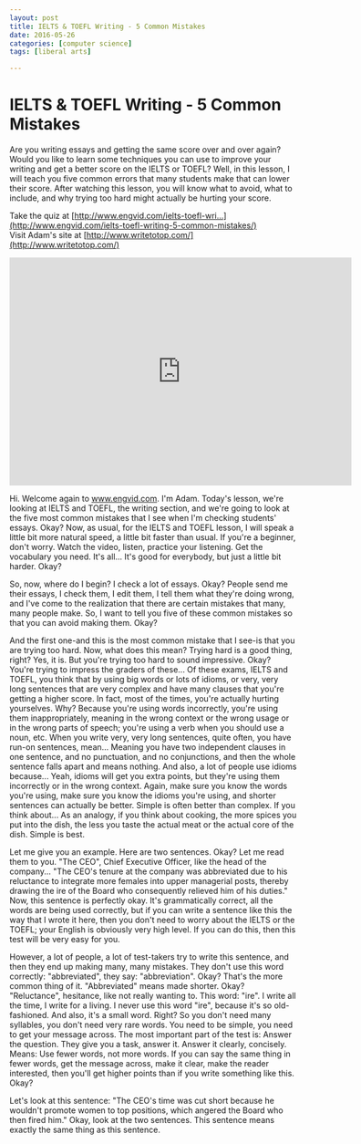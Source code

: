 ```yaml
---
layout: post
title: IELTS & TOEFL Writing - 5 Common Mistakes
date: 2016-05-26
categories: [computer science]
tags: [liberal arts]

---
```


# IELTS & TOEFL Writing - 5 Common Mistakes

Are you writing essays and getting the same score over and over again? Would you like to learn some techniques you can use to improve your writing and get a better score on the IELTS or TOEFL? Well, in this lesson, I will teach you five common errors that many students make that can lower their score. After watching this lesson, you will know what to avoid, what to include, and why trying too hard might actually be hurting your score. 

Take the quiz at [http://www.engvid.com/ielts-toefl-wri...](http://www.engvid.com/ielts-toefl-writing-5-common-mistakes/)  
Visit Adam's site at [http://www.writetotop.com/](http://www.writetotop.com/)

<iframe width="600" height="400" src="https://www.youtube.com/embed/QFoWVbgT1Tg" frameborder="0" allowfullscreen></iframe>


Hi. Welcome again to www.engvid.com. I'm Adam. Today's lesson, we're looking at IELTS and TOEFL, the writing section, and we're going to look at the five most common mistakes that I see when I'm checking students' essays. Okay? Now, as usual, for the IELTS and TOEFL lesson, I will speak a little bit more natural speed, a little bit faster than usual. If you're a beginner, don't worry. Watch the video, listen, practice your listening. Get the vocabulary you need. It's all... It's good for everybody, but just a little bit harder. Okay?

So, now, where do I begin? I check a lot of essays. Okay? People send me their essays, I check them, I edit them, I tell them what they're doing wrong, and I've come to the realization that there are certain mistakes that many, many people make. So, I want to tell you five of these common mistakes so that you can avoid making them. Okay?

And the first one-and this is the most common mistake that I see-is that you are trying too hard. Now, what does this mean? Trying hard is a good thing, right? Yes, it is. But you're trying too hard to sound impressive. Okay? You're trying to impress the graders of these... Of these exams, IELTS and TOEFL, you think that by using big words or lots of idioms, or very, very long sentences that are very complex and have many clauses that you're getting a higher score. In fact, most of the times, you're actually hurting yourselves. Why? Because you're using words incorrectly, you're using them inappropriately, meaning in the wrong context or the wrong usage or in the wrong parts of speech; you're using a verb when you should use a noun, etc. When you write very, very long sentences, quite often, you have run-on sentences, mean... Meaning you have two independent clauses in one sentence, and no punctuation, and no conjunctions, and then the whole sentence falls apart and means nothing. And also, a lot of people use idioms because... Yeah, idioms will get you extra points, but they're using them incorrectly or in the wrong context. Again, make sure you know the words you're using, make sure you know the idioms you're using, and shorter sentences can actually be better. Simple is often better than complex. If you think about... As an analogy, if you think about cooking, the more spices you put into the dish, the less you taste the actual meat or the actual core of the dish. Simple is best.

Let me give you an example. Here are two sentences. Okay? Let me read them to you. "The CEO", Chief Executive Officer, like the head of the company... "The CEO's tenure at the company was abbreviated due to his reluctance to integrate more females into upper managerial posts, thereby drawing the ire of the Board who consequently relieved him of his duties." Now, this sentence is perfectly okay. It's grammatically correct, all the words are being used correctly, but if you can write a sentence like this the way that I wrote it here, then you don't need to worry about the IELTS or the TOEFL; your English is obviously very high level. If you can do this, then this test will be very easy for you.

However, a lot of people, a lot of test-takers try to write this sentence, and then they end up making many, many mistakes. They don't use this word correctly: "abbreviated", they say: "abbreviation". Okay? That's the more common thing of it. "Abbreviated" means made shorter. Okay? "Reluctance", hesitance, like not really wanting to. This word: "ire". I write all the time, I write for a living. I never use this word "ire", because it's so old-fashioned. And also, it's a small word. Right? So you don't need many syllables, you don't need very rare words. You need to be simple, you need to get your message across. The most important part of the test is: Answer the question. They give you a task, answer it. Answer it clearly, concisely. Means: Use fewer words, not more words. If you can say the same thing in fewer words, get the message across, make it clear, make the reader interested, then you'll get higher points than if you write something like this. Okay?

Let's look at this sentence: "The CEO's time was cut short because he wouldn't promote women to top positions, which angered the Board who then fired him." Okay, look at the two sentences. This sentence means exactly the same thing as this sentence.